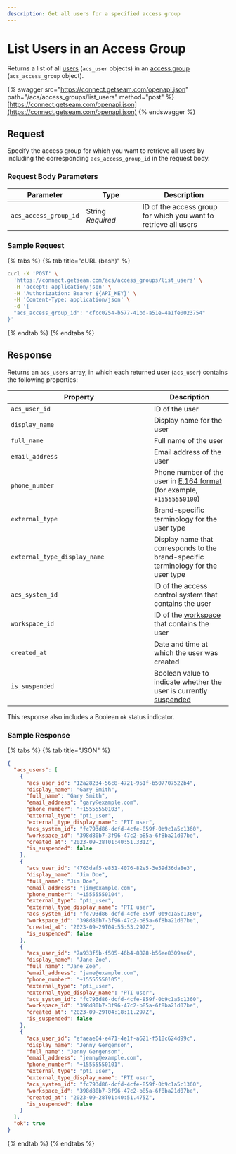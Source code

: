 ```yaml
---
description: Get all users for a specified access group
---
```


# List Users in an Access Group

Returns a list of all [users](../../../products/access-systems/#what-is-a-user) (`acs_user` objects) in an [access group](../../../products/access-systems/#what-is-an-access-group) (`acs_access_group` object).

{% swagger src="https://connect.getseam.com/openapi.json" path="/acs/access_groups/list_users" method="post" %}
[https://connect.getseam.com/openapi.json](https://connect.getseam.com/openapi.json)
{% endswagger %}

## Request

Specify the access group for which you want to retrieve all users by including the corresponding `acs_access_group_id` in the request body.

### Request Body Parameters

<table><thead><tr><th>Parameter</th><th width="112.33333333333331">Type</th><th>Description</th></tr></thead><tbody><tr><td><code>acs_access_group_id</code></td><td>String<br><em>Required</em></td><td>ID of the access group for which you want to retrieve all users</td></tr></tbody></table>

### Sample Request

{% tabs %}
{% tab title="cURL (bash)" %}
```bash
curl -X 'POST' \
  'https://connect.getseam.com/acs/access_groups/list_users' \
  -H 'accept: application/json' \
  -H 'Authorization: Bearer ${API_KEY}' \
  -H 'Content-Type: application/json' \
  -d '{
  "acs_access_group_id": "cfcc0254-b577-41bd-a51e-4a1fe0023754"
}'
```
{% endtab %}
{% endtabs %}

## Response

Returns an `acs_users` array, in which each returned user (`acs_user`) contains the following properties:

<table><thead><tr><th width="310">Property</th><th>Description</th></tr></thead><tbody><tr><td><code>acs_user_id</code></td><td>ID of the user</td></tr><tr><td><code>display_name</code></td><td>Display name for the user</td></tr><tr><td><code>full_name</code></td><td>Full name of the user</td></tr><tr><td><code>email_address</code></td><td>Email address of the user</td></tr><tr><td><code>phone_number</code></td><td>Phone number of the user in <a href="https://www.itu.int/rec/T-REC-E.164/en">E.164 format</a> (for example, <code>+15555550100</code>)</td></tr><tr><td><code>external_type</code></td><td>Brand-specific terminology for the user type</td></tr><tr><td><code>external_type_display_name</code></td><td>Display name that corresponds to the brand-specific terminology for the user type</td></tr><tr><td><code>acs_system_id</code></td><td>ID of the access control system that contains the user</td></tr><tr><td><code>workspace_id</code></td><td>ID of the <a href="../../../core-concepts/workspaces/">workspace</a> that contains the user</td></tr><tr><td><code>created_at</code></td><td>Date and time at which the user was created</td></tr><tr><td><code>is_suspended</code></td><td>Boolean value to indicate whether the user is currently <a href="../../../products/access-systems/suspending-and-unsuspending-users.md">suspended</a></td></tr></tbody></table>

This response also includes a Boolean `ok` status indicator.

### Sample Response

{% tabs %}
{% tab title="JSON" %}
```json
{
  "acs_users": [
    {
      "acs_user_id": "12a28234-56c8-4721-951f-b507707522b4",
      "display_name": "Gary Smith",
      "full_name": "Gary Smith",
      "email_address": "gary@example.com",
      "phone_number": "+15555550103",
      "external_type": "pti_user",
      "external_type_display_name": "PTI user",
      "acs_system_id": "fc793d86-dcfd-4cfe-859f-0b9c1a5c1360",
      "workspace_id": "398d80b7-3f96-47c2-b85a-6f8ba21d07be",
      "created_at": "2023-09-28T01:40:51.331Z",
      "is_suspended": false
    },
    {
      "acs_user_id": "4763daf5-e831-4076-82e5-3e59d36da8e3",
      "display_name": "Jim Doe",
      "full_name": "Jim Doe",
      "email_address": "jim@example.com",
      "phone_number": "+15555550104",
      "external_type": "pti_user",
      "external_type_display_name": "PTI user",
      "acs_system_id": "fc793d86-dcfd-4cfe-859f-0b9c1a5c1360",
      "workspace_id": "398d80b7-3f96-47c2-b85a-6f8ba21d07be",
      "created_at": "2023-09-29T04:55:53.297Z",
      "is_suspended": false
    },
    {
      "acs_user_id": "7a933f5b-f505-46b4-8828-b56ee8309ae6",
      "display_name": "Jane Zoe",
      "full_name": "Jane Zoe",
      "email_address": "jane@example.com",
      "phone_number": "+15555550105",
      "external_type": "pti_user",
      "external_type_display_name": "PTI user",
      "acs_system_id": "fc793d86-dcfd-4cfe-859f-0b9c1a5c1360",
      "workspace_id": "398d80b7-3f96-47c2-b85a-6f8ba21d07be",
      "created_at": "2023-09-29T04:18:11.297Z",
      "is_suspended": false
    },
    {
      "acs_user_id": "efaeae64-e471-4e1f-a621-f518c624d99c",
      "display_name": "Jenny Gergenson",
      "full_name": "Jenny Gergenson",
      "email_address": "jenny@example.com",
      "phone_number": "+15555550101",
      "external_type": "pti_user",
      "external_type_display_name": "PTI user",
      "acs_system_id": "fc793d86-dcfd-4cfe-859f-0b9c1a5c1360",
      "workspace_id": "398d80b7-3f96-47c2-b85a-6f8ba21d07be",
      "created_at": "2023-09-28T01:40:51.475Z",
      "is_suspended": false
    }
  ],
  "ok": true
}
```
{% endtab %}
{% endtabs %}

